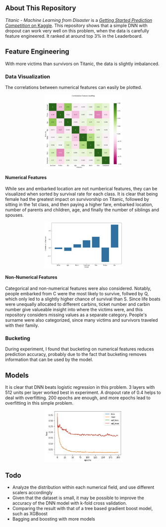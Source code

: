 ## About This Repository
*Titanic - Machine Learning from Disaster* is a [*Getting Started Prediction Competition* on Kaggle](https://www.kaggle.com/competitions/titanic/). This repository shows that a simple DNN with dropout can work very well on this problem, when the data is carefully feature engineered. It ranked at around top 3% in the Leaderboard.

## Feature Engineering
With more victims than survivors on Titanic, the data is slightly imbalanced. 

### Data Visualization
The correlations between numerical features can easily be plotted. 
<p align="center">
	<img align="center" width="50%" src="zzImages_README/Correlation Feature Heatmap.png"/>
</p>

#### Numerical Features
While sex and embarked location are not numberical features, they can be visualized when sorted by survival rate for each class. It is clear that being female had the greatest impact on survivorship on Titanic, followed by sitting in the 1st class, and then paying a higher fare, embarked location, number of parents and children, age, and finally the number of siblings and spouses.
<p align="center">
	<img align="center" width="50%" src="zzImages_README/Correlation to Survived.png"/>
</p>

#### Non-Numerical Features
Categorical and non-numerical features were also considered. Notably, people embarked from C were the most likely to survive, follwed by Q, which only led to a slightly higher chance of survival than S. Since life boats were unequally allocated to different carbins, ticket number and carbin number give valueable insight into where the victims were, and this repository considers missing values as a separate category. People's surname were also categorized, since many victims and survivors traveled with their family.

### Bucketing
During experiment, I found that bucketing on numerical features reduces prediction accuracy, probably due to the fact that bucketing removes information that can be used by the model.


## Models
It is clear that DNN beats logistic regression in this problem. 3 layers with 512 units per layer worked best in experiment. A dropout rate of 0.4 helps to deal with overfitting. 200 epochs are enough, and more epochs lead to overfitting in this simple problem. 
<p align="center">
	<img align="center" width="50%" src="zzImages_README/DNN plot history.png"/>
</p>

## Todo
* Analyze the distribution within each numerical field, and use different scalers accordingly  
* Given that the dataset is small, it may be possible to improve the accuracy of the DNN model with k-fold cross validation.
* Comparing the result with that of a tree based gradient boost model, such as XGBoost
* Bagging and boosting with more models
